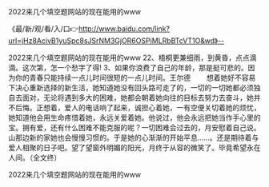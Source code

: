 2022来几个填空题网站的现在能用的www

《最/新/观/看/入/口👉http://www.baidu.com/link?url=jHz8AcivB1yuSpc8sJSrNM3GjOR6OSPiMLRbBTcVT1O&wd》--

2022来几个填空题网站的现在能用的www	22、梧桐更兼细雨，到黄昏，点点滴滴。这次第，怎一个愁字了得!
	3、如果你浪费了自己的年龄，那是挺可悲的。因为你的青春只能持续一点儿时间很短的一点儿时间。王尔德
　　想着她好不容易下决心重新选择的新生活，她知道她没有回头路可走了的，一切的一切她都必须独自去面对，无论将遇到多大的困难，她都会朝着她向往的目标去努力去奋斗，她并不后悔。正想着，爱人的电话响了起来，诚担心着她，一有空便关切着她的烦忧，她知道他会用生命疼惜着她，永远关爱着她。他说过，他会永远把她当作手心里的宝。拥有爱，还有什么困难不能克服的呢？一切困难会过去的，月安慰着自己说。山那边新的家她也会慢慢习惯的。于是她的心渐渐的开始平息……。还是期待着与爱人相聚的日子吧。望了望窗外明媚的阳光，月终于从容的微笑了。毕竟希望永在人间。（全文终）





2022来几个填空题网站的现在能用的www

